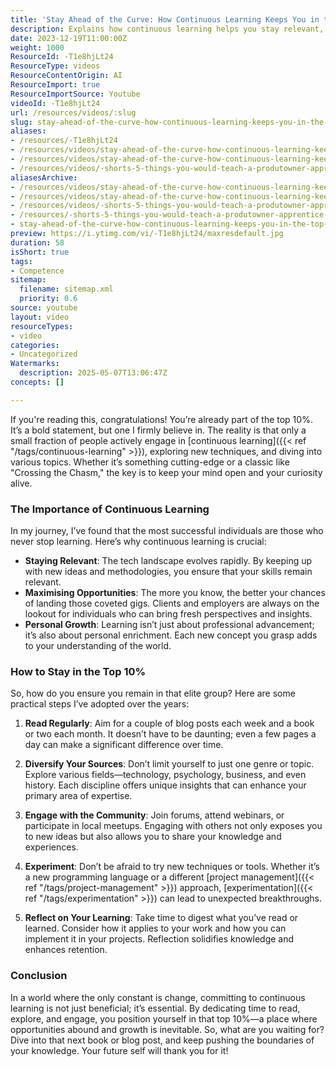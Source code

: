 ```yaml
---
title: 'Stay Ahead of the Curve: How Continuous Learning Keeps You in the Top 10%'
description: Explains how continuous learning helps you stay relevant, seize new opportunities, and grow personally and professionally through reading, community, and experimentation.
date: 2023-12-19T11:00:00Z
weight: 1000
ResourceId: -T1e8hjLt24
ResourceType: videos
ResourceContentOrigin: AI
ResourceImport: true
ResourceImportSource: Youtube
videoId: -T1e8hjLt24
url: /resources/videos/:slug
slug: stay-ahead-of-the-curve-how-continuous-learning-keeps-you-in-the-top-10--T1e8hjLt24
aliases:
- /resources/-T1e8hjLt24
- /resources/videos/stay-ahead-of-the-curve-how-continuous-learning-keeps-you-in-the-top-10--T1e8hjLt24
- /resources/videos/stay-ahead-of-the-curve-how-continuous-learning-keeps-you-in-the-top-10
- /resources/videos/-shorts-5-things-you-would-teach-a-produtowner-apprentice-part-5
aliasesArchive:
- /resources/videos/stay-ahead-of-the-curve-how-continuous-learning-keeps-you-in-the-top-
- /resources/videos/stay-ahead-of-the-curve-how-continuous-learning-keeps-you-in-the-top-10
- /resources/videos/-shorts-5-things-you-would-teach-a-produtowner-apprentice-part-5
- /resources/-shorts-5-things-you-would-teach-a-produtowner-apprentice-part-5
- stay-ahead-of-the-curve-how-continuous-learning-keeps-you-in-the-top-10--T1e8hjLt24
preview: https://i.ytimg.com/vi/-T1e8hjLt24/maxresdefault.jpg
duration: 58
isShort: true
tags:
- Competence
sitemap:
  filename: sitemap.xml
  priority: 0.6
source: youtube
layout: video
resourceTypes:
- video
categories:
- Uncategorized
Watermarks:
  description: 2025-05-07T13:06:47Z
concepts: []

---
```

If you're reading this, congratulations! You’re already part of the top 10%. It’s a bold statement, but one I firmly believe in. The reality is that only a small fraction of people actively engage in [continuous learning]({{< ref "/tags/continuous-learning" >}}), exploring new techniques, and diving into various topics. Whether it’s something cutting-edge or a classic like "Crossing the Chasm," the key is to keep your mind open and your curiosity alive.

### The Importance of Continuous Learning

In my journey, I’ve found that the most successful individuals are those who never stop learning. Here’s why continuous learning is crucial:

- **Staying Relevant**: The tech landscape evolves rapidly. By keeping up with new ideas and methodologies, you ensure that your skills remain relevant.
- **Maximising Opportunities**: The more you know, the better your chances of landing those coveted gigs. Clients and employers are always on the lookout for individuals who can bring fresh perspectives and insights.
- **Personal Growth**: Learning isn’t just about professional advancement; it’s also about personal enrichment. Each new concept you grasp adds to your understanding of the world.

### How to Stay in the Top 10%

So, how do you ensure you remain in that elite group? Here are some practical steps I’ve adopted over the years:

1. **Read Regularly**: Aim for a couple of blog posts each week and a book or two each month. It doesn’t have to be daunting; even a few pages a day can make a significant difference over time.
   
2. **Diversify Your Sources**: Don’t limit yourself to just one genre or topic. Explore various fields—technology, psychology, business, and even history. Each discipline offers unique insights that can enhance your primary area of expertise.

3. **Engage with the Community**: Join forums, attend webinars, or participate in local meetups. Engaging with others not only exposes you to new ideas but also allows you to share your knowledge and experiences.

4. **Experiment**: Don’t be afraid to try new techniques or tools. Whether it’s a new programming language or a different [project management]({{< ref "/tags/project-management" >}}) approach, [experimentation]({{< ref "/tags/experimentation" >}}) can lead to unexpected breakthroughs.

5. **Reflect on Your Learning**: Take time to digest what you’ve read or learned. Consider how it applies to your work and how you can implement it in your projects. Reflection solidifies knowledge and enhances retention.

### Conclusion

In a world where the only constant is change, committing to continuous learning is not just beneficial; it’s essential. By dedicating time to read, explore, and engage, you position yourself in that top 10%—a place where opportunities abound and growth is inevitable. So, what are you waiting for? Dive into that next book or blog post, and keep pushing the boundaries of your knowledge. Your future self will thank you for it!
